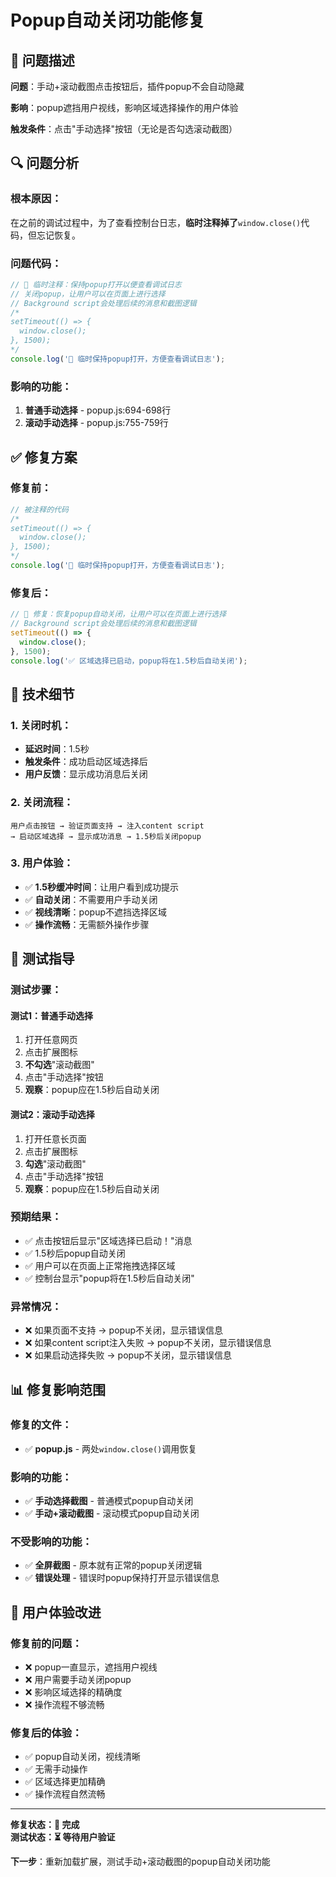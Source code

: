 # Popup自动关闭功能修复

## 🚨 问题描述

**问题**：手动+滚动截图点击按钮后，插件popup不会自动隐藏

**影响**：popup遮挡用户视线，影响区域选择操作的用户体验

**触发条件**：点击"手动选择"按钮（无论是否勾选滚动截图）

## 🔍 问题分析

### 根本原因：
在之前的调试过程中，为了查看控制台日志，**临时注释掉了**`window.close()`代码，但忘记恢复。

### 问题代码：
```javascript
// 🔧 临时注释：保持popup打开以便查看调试日志
// 关闭popup，让用户可以在页面上进行选择
// Background script会处理后续的消息和截图逻辑
/*
setTimeout(() => {
  window.close();
}, 1500);
*/
console.log('🔧 临时保持popup打开，方便查看调试日志');
```

### 影响的功能：
1. **普通手动选择** - popup.js:694-698行
2. **滚动手动选择** - popup.js:755-759行

## ✅ 修复方案

### 修复前：
```javascript
// 被注释的代码
/*
setTimeout(() => {
  window.close();
}, 1500);
*/
console.log('🔧 临时保持popup打开，方便查看调试日志');
```

### 修复后：
```javascript
// 🔧 修复：恢复popup自动关闭，让用户可以在页面上进行选择
// Background script会处理后续的消息和截图逻辑
setTimeout(() => {
  window.close();
}, 1500);
console.log('✅ 区域选择已启动，popup将在1.5秒后自动关闭');
```

## 🔧 技术细节

### 1. 关闭时机：
- **延迟时间**：1.5秒
- **触发条件**：成功启动区域选择后
- **用户反馈**：显示成功消息后关闭

### 2. 关闭流程：
```
用户点击按钮 → 验证页面支持 → 注入content script 
→ 启动区域选择 → 显示成功消息 → 1.5秒后关闭popup
```

### 3. 用户体验：
- ✅ **1.5秒缓冲时间**：让用户看到成功提示
- ✅ **自动关闭**：不需要用户手动关闭
- ✅ **视线清晰**：popup不遮挡选择区域
- ✅ **操作流畅**：无需额外操作步骤

## 🧪 测试指导

### 测试步骤：

#### 测试1：普通手动选择
1. 打开任意网页
2. 点击扩展图标
3. **不勾选**"滚动截图"
4. 点击"手动选择"按钮
5. **观察**：popup应在1.5秒后自动关闭

#### 测试2：滚动手动选择  
1. 打开任意长页面
2. 点击扩展图标
3. **勾选**"滚动截图"
4. 点击"手动选择"按钮
5. **观察**：popup应在1.5秒后自动关闭

### 预期结果：
- ✅ 点击按钮后显示"区域选择已启动！"消息
- ✅ 1.5秒后popup自动关闭
- ✅ 用户可以在页面上正常拖拽选择区域
- ✅ 控制台显示"popup将在1.5秒后自动关闭"

### 异常情况：
- ❌ 如果页面不支持 → popup不关闭，显示错误信息
- ❌ 如果content script注入失败 → popup不关闭，显示错误信息
- ❌ 如果启动选择失败 → popup不关闭，显示错误信息

## 📊 修复影响范围

### 修复的文件：
- ✅ **popup.js** - 两处`window.close()`调用恢复

### 影响的功能：
- ✅ **手动选择截图** - 普通模式popup自动关闭
- ✅ **手动+滚动截图** - 滚动模式popup自动关闭

### 不受影响的功能：
- ✅ **全屏截图** - 原本就有正常的popup关闭逻辑
- ✅ **错误处理** - 错误时popup保持打开显示错误信息

## 🎯 用户体验改进

### 修复前的问题：
- ❌ popup一直显示，遮挡用户视线
- ❌ 用户需要手动关闭popup
- ❌ 影响区域选择的精确度
- ❌ 操作流程不够流畅

### 修复后的体验：
- ✅ popup自动关闭，视线清晰
- ✅ 无需手动操作
- ✅ 区域选择更加精确
- ✅ 操作流程自然流畅

---

**修复状态：🎉 完成**  
**测试状态：⏳ 等待用户验证**

**下一步**：重新加载扩展，测试手动+滚动截图的popup自动关闭功能 